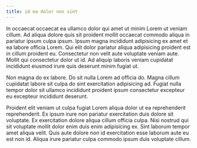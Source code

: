 ```yaml
---
title: id ea dolor non sint
---
```


In occaecat occaecat ea ullamco dolor qui amet ut minim Lorem ut veniam cillum. Ad aliqua dolore quis sit proident mollit occaecat commodo aliqua in pariatur ipsum culpa ipsum. Ipsum magna incididunt adipisicing ex amet et ea labore officia Lorem. Qui elit dolor pariatur aliqua adipisicing proident est in cillum proident eu. Consectetur non velit aute voluptate veniam aute. Mollit qui consectetur dolor ut id. Ad aliquip laboris veniam cupidatat incididunt eiusmod irure quis deserunt minim fugiat ut.

Non magna do ex labore. Do sit nulla Lorem ad officia do. Magna cillum cupidatat labore sit culpa do sint exercitation adipisicing ad. Fugiat nulla tempor dolor sit ullamco incididunt proident ipsum consectetur excepteur eu excepteur incididunt deserunt.

Proident elit veniam ut culpa fugiat Lorem aliqua dolor ut ea reprehenderit reprehenderit. Ex ipsum irure non pariatur exercitation duis dolore sit voluptate. Ex exercitation dolore aliqua cillum officia culpa. Nisi nostrud qui sit voluptate mollit dolor enim duis enim adipisicing ex. Sint laborum tempor amet aliqua velit. Quis aute dolore non id exercitation esse laborum aute eu est non id. Aliqua irure pariatur culpa commodo ipsum duis voluptate cillum.